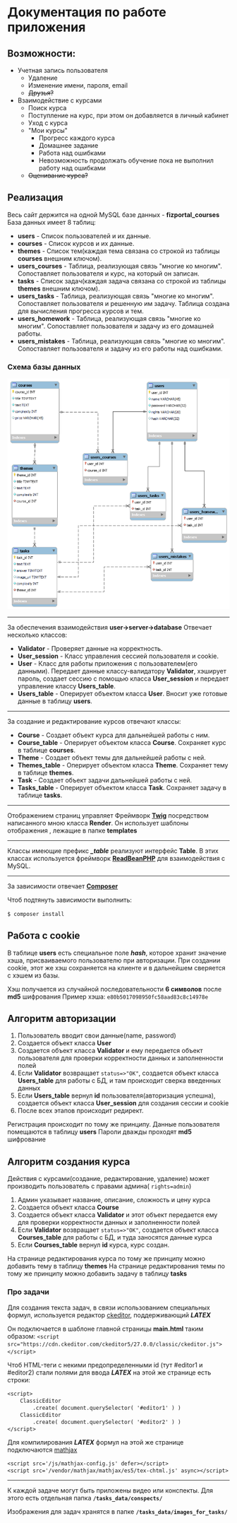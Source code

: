 

# Документация по работе приложения


## Возможности:
- Учетная запись пользователя
  - Удаление
  - Изменение имени, пароля, email
  - ~~Друзья?~~
- Взаимодействие с курсами
  - Поиск курса
  - Поступление на курс, при этом он добавляется в личный кабинет
  - Уход с курса
  - "Мои курсы"
    - Прогресс каждого курса
    - Домашнее задание
    - Работа над ошибками
    - Невозможность продолжать обучение пока не выполнил работу над ошибками
  - ~~Оценивание курса?~~

## Реализация
Весь сайт держится на одной MySQL базе данных - **fizportal_courses**
База данных имеет 8 таблиц:
- **users** - Список пользователей и их данные.
- **courses** - Список курсов и их данные.
- **themes** - Список тем(каждая тема связана со строкой из таблицы **courses** внешним ключом).
- **users_courses** - Таблица, реализующая связь "многие ко многим". Сопоставляет пользователя и курс, на который он записан.
- **tasks** - Список задач(каждая задача связана со строкой из таблицы **themes** внешним ключом).
- **users_tasks** - Таблица, реализующая связь "многие ко многим". Сопоставляет пользователя и решенную им задачу. Таблица создана для вычисления прогресса курсов и тем.
- **users_homework** - Таблица, реализующая связь "многие ко многим". Сопоставляет пользователя и задачу из его домашней работы.
- **users_mistakes** - Таблица, реализующая связь "многие ко многим". Сопоставляет пользователя и задачу из его работы над ошибками.


### Cхема базы данных
  
![Cхема базы данных](docs/schema.png)

***
За обеспечения взаимодействия
**user->server->database**
Отвечает несколько классов:
- **Validator** - Проверяет данные на корректность.
- **User_session** - Класс управления сессией пользователя и cookie.
- **User** - Класс для работы приложения с пользователем(его данными). Передает данные классу-валидатору **Validator**, хэширует пароль, создает сессию с помощью класса **User_session** и передает управление классу **Users_table**.
- **Users_table** - Оперирует объектом класса **User**. Вносит уже готовые данные в таблицу **users**.
***
За создание и редактирование курсов отвечают классы:
- **Course** - Создает объект курса для дальнейшей работы с ним.
- **Course_table** - Оперирует объектом класса **Course**. Сохраняет курс в таблице **courses**.
- **Theme** - Создает объект темы для дальнейшей работы с ней.
- **Themes_table** - Оперирует объектом класса **Theme**. Сохраняет тему в таблице **themes**.
- **Task** - Создает объект задачи дальнейшей работы с ней.
- **Tasks_table** - Оперирует объектом класса **Task**. Сохраняет задачу в таблице **tasks**.
***
Отображением страниц управляет Фреймворк [**Twig**](https://twig.symfony.com/) посредством написанного мною класса **Render**. Он использует шаблоны отображения , лежащие в папке **templates**
***
Классы имеющие префикс ***_table*** реализуют интерфейс **Table**.
В этих классах используется фреймворк [**ReadBeanPHP**](https://redbeanphp.com/index.php) для взаимодействия с MySQL.
***
За зависимости отвечает [**Composer**](https://getcomposer.org/)

Чтоб подтянуть зависимости выполнить:

`$ composer install`
## Работа c cookie
В таблице **users** есть специальное поле ***hash***, которое хранит значение хэша, присваиваемого пользователю при авторизации. При создании cookie, этот же хэш сохраняется на клиенте и в дальнейшем сверяется с хэшем из базы.

Хэш получается из случайной последовательности **6 символов** после **md5** шифрования
Пример хэша:
`e80b5017098950fc58aad83c8c14978e`

## Алгоритм авторизации
1. Пользователь вводит свои данные(name, password)
2. Создается объект класса **User**
3. Создается объект класса **Validator** и ему передается объект пользователя для проверки корректности данных и заполненности полей
4. Если **Validator** возвращает `status=>"OK"`, создается объект класса **Users_table** для работы с БД, и там происходит сверка введенных данных
5. Если **Users_table** вернул **id** пользователя(авторизация успешна), создается объект класса **User_session** для создания сессии и cookie
6. После всех этапов происходит редирект.

Регистрация происходит по тому же принципу.
Данные пользователя помещаются в таблицу **users**
Пароли дважды проходят **md5** шифрование

## Алгоритм создания курса
Действия с курсами(создание, редактирование, удаление) может производить пользователь с правами админа( `rights=admin`)
1. Админ указывает название, описание, сложность и цену курса
2. Создается объект класса **Course**
3. Создается объект класса **Validator** и этот объект передается ему для проверки корректности данных и заполненности полей
4. Если **Validator** возвращает `status=>"OK"`, создается объект класса **Courses_table** для работы с БД, и туда заносятся данные курса
5. Если **Courses_table** вернул **id** курса, курс создан.

На странице редактирования курса по тому же принципу можно добавить тему в таблицу **themes**
На странице редактирования темы по тому же принципу можно добавить задачу в таблицу **tasks**
### Про задачи
Для создания текста задач, в связи использованием специальных формул, используется редактор [ckeditor](https://ckeditor.com/), поддерживающий ***LATEX***

Он подключается в шаблоне главной страницы **main.html** таким образом:
`<script  src="https://cdn.ckeditor.com/ckeditor5/27.0.0/classic/ckeditor.js"></script>`

Чтоб HTML-теги с некими предопределенными id (тут #editor1 и #editor2) стали полями для ввода ***LATEX***
на этой же странице есть строки:
```
<script>
	ClassicEditor
		.create( document.querySelector( '#editor1' ) )
	ClassicEditor
		.create( document.querySelector( '#editor2' ) )
</script>
```

Для компилирования ***LATEX*** формул на этой же странице подключаются [mathjax](https://www.mathjax.org/)
```
<script src='/js/mathjax-config.js' defer></script>
<script src='/vendor/mathjax/mathjax/es5/tex-chtml.js' async></script>
```
***
К каждой задаче могут быть приложены видео или конспекты. Для этого есть отдельная папка **`/tasks_data/conspects/`**

Изображения для задач хранятся в папке **`/tasks_data/images_for_tasks/`**
